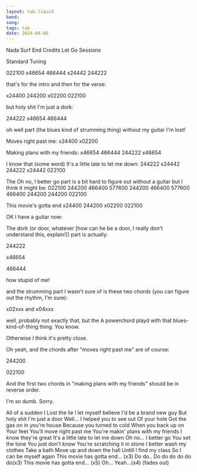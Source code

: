 ```yaml
---
layout: tab.liquid
band:
song:
tags: tab
date: 2024-04-06
---
```

 Nada Surf
End Credits
Let Go Sessions

Standard Tuning

022100
x46654
466444
x24442
244222

that's for the intro and then for the verse:

x24400
244200
x02200
022100

but holy shit I'm just a dork:

244222
x46654
466444

oh well part (the blues kind of strumming thing) without my guitar I'm lost!



Moves right past me:
x24400
x02200

Making plans with my friends:
x46654
466444
244222
x46654

I know that (some word) It's a little late to let me down:
244222
x24442
244222
x24442
022100

The Oh no, I better go part is a bit hard to figure out without a guitar but I think it might be:
022100
244200
466400
577600
244200
466400
577600
466400
244200
244200
022100

This movie's gotta end
x24400
244200
x02200
022100

OK I have a guitar now:

The dork (or door, whatever [how can he be a door, I really don't understand this, explain!]) part is actually:

244222

x46654

466444

how stupid of me!

and the strumming part I wasn't sure of is these two chords (you can figure out the rhythm, I'm sure):

x02xxx and x04xxx

well, probably not exactly that, but the A powerchord playd with that blues-kind-of-thing thing. You know.

Otherwise I think it's pretty close.


Oh yeah, and the chords after "moves right past me" are of course:

244200

022100

And the first two chords in "making plans with my friends" should be in reverse order.

I'm so dumb. Sorry.


All of a sudden I
Lost the lie
I let myself believe
I'd be a brand new guy
But holy shit I'm just a door
Well...
I helped you to see out
Of your hole
Got the gas on in you're house
Because you turned to cold
When you back up on
Your feet
You'll move right past me
You're makin' plans with my friends
I know they're great
It's a little late to let me down
Oh no... I better go
You set the tone
You just don't know
You're scratching it in stone
I better wash my clothes
Take a bath
Move up and down the hall
Untill I find my class
So I can be myself again
This movie has gotta end... (x3)
Do do..
Do do do do do do(x3)
This movie has gotta end... (x5)
Oh... Yeah...(x4) (fades out)

